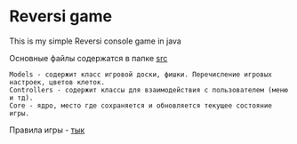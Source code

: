 # Reversi game
This is my simple Reversi console game in java

Основные файлы содержатся в папке [src](https://github.com/Lapo4kaKek/Reversi/tree/main/src)
```
Models - содержит класс игровой доски, фишки. Перечисление игровых настроек, цветов клеток.
Controllers - содержит классы для взаимодействия с пользователем (меню и тд).
Core - ядро, место где сохраняется и обновляется текущее состояние игры.
```



Правила игры - [тык](https://drive.google.com/file/d/18WzMWH6D0GnBnBvc7DpxP15lWPaary1U/view)

